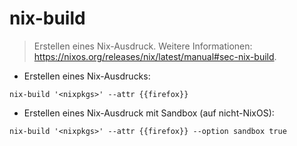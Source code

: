# nix-build

> Erstellen eines Nix-Ausdruck.
> Weitere Informationen: <https://nixos.org/releases/nix/latest/manual#sec-nix-build>.

- Erstellen eines Nix-Ausdrucks:

`nix-build '<nixpkgs>' --attr {{firefox}}`

- Erstellen eines Nix-Ausdruck mit Sandbox (auf nicht-NixOS):

`nix-build '<nixpkgs>' --attr {{firefox}} --option sandbox true`
